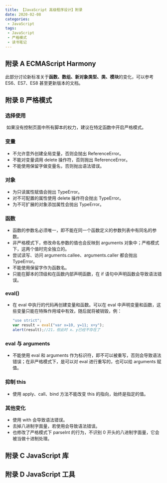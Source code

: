 ```yaml
---
title: 【JavaScript 高级程序设计】附录
date: 2020-02-08
categories:
 - JavaScript
tags:
 - JavaScript
 - 严格模式
 - 读书笔记
---
```


## 附录 A ECMAScript Harmony

​		此部分讨论新标准关于**函数、数组、新对象类型、类、模块**的变化，可以参考 ES6、ES7、ES8 甚至更新版本的文档。

## 附录 B 严格模式

### 选择使用

​		如果没有控制页面中所有脚本的权力，建议在特定函数中开启严格模式。

### 变量

- 不允许意外创建全局变量，否则会抛出 ReferenceError。
- 不能对变量调用 delete 操作符，否则抛出 ReferenceError。
- 不能使用保留字做变量名，否则抛出语法错误。

### 对象

- 为只读属性赋值会抛出 TypeError。
- 对不可配置的属性使用 delete 操作符会抛出 TypeError。
- 为不可扩展的对象添加属性会抛出 TypeError。

### 函数

- 函数的参数名必须唯一，即不能在同一个函数定义的参数列表中有同名的参数。
- 非严格模式下，修改命名参数的值也会反映到 arguments 对象中；严格模式下，这两个值时完全独立的。
- 尝试读写、访问 arguments.callee、arguments.caller 都会抛出 TypeError。
- 不能使用保留字作为函数名。
- 只能在脚本的顶级和在函数内部声明函数，在 if 语句中声明函数会导致语法错误。

### eval()

- 在 eval 中执行的代码再创建变量和函数。可以在 eval 中声明变量和函数，这些变量只能在特殊作用域中有效，随后就将被销毁，例：

    ```javascript
    "use strict";
    var result = eval("var x=10, y=11; x+y");
    alert(result);//21，但此时 x、y已经不存在了
    ```

### eval 与 arguments

- 不能使用 eval 和 arguments 作为标识符，即不可以被重写，否则会导致语法错误；在非严格模式下，是可以对 eval 进行重写的，也可以给 arguments 赋值。

### 抑制 this

- 使用 apply、call、bind 方法不能改变 this 的指向，始终是指定的值。

### 其他变化

- 使用 with 会导致语法错误。
- 去掉八进制字面量，若使用会导致语法错误。
- 也修改了严格模式下 parseInt 的行为，不识别 0 开头的八进制字面量，它会被当做十进制处理。



## 附录 C JavaScript 库

## 附录 D JavaScript 工具

